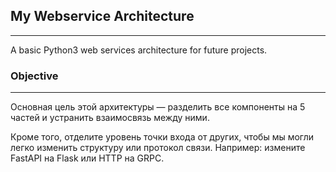 ## My Webservice Architecture
***
A basic Python3 web services architecture for future projects.

### Objective
***
Основная цель этой архитектуры — разделить все компоненты на 5 частей и устранить взаимосвязь между ними.

Кроме того, отделите уровень точки входа от других, чтобы мы могли легко изменить структуру или протокол связи. Например: измените FastAPI на Flask или HTTP на GRPC.

